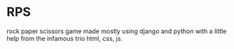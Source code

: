 # RPS
rock paper scissors game made mostly using django and python with a little help from the infamous trio html, css, js.
